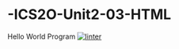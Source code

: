 # -ICS2O-Unit2-03-HTML
Hello World Program
[![linter](https://github.com/<OWNER>/<REPOSITORY>/workflows/linter/badge.svg)](https://github.com/marketplace/actions/super-linter)
